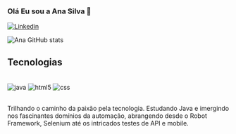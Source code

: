 ### Olá Eu sou a Ana Silva 👋

[![Linkedin](https://img.shields.io/badge/LinkedIn-0077B5?style=for-the-badge&logo=linkedin&logoColor=white)](linkedin.com/in/ana-silva-281478176)


![Ana GitHub stats](https://github-readme-stats.vercel.app/api?username=AnaSilva2909&show_icons=true&theme=synthwave)


## Tecnologias
<div style="display: inline_block"><br/>
<img  align="center" alt="java" src="https://img.shields.io/badge/Java-ED8B00?style=for-the-badge&logo=openjdk&logoColor=white" />
<img  align="center" alt="html5" src="https://img.shields.io/badge/HTML5-E34F26?style=for-the-badge&logo=html5&logoColor=white "/>
<img  align="center" alt="css" src="https://img.shields.io/badge/CSS3-1572B6?style=for-the-badge&logo=css3&logoColor=white" />
</div><br/>

Trilhando o caminho da paixão pela tecnologia. Estudando Java e imergindo nos fascinantes domínios da automação, abrangendo desde o Robot Framework, Selenium até os intricados testes de API e mobile. 

